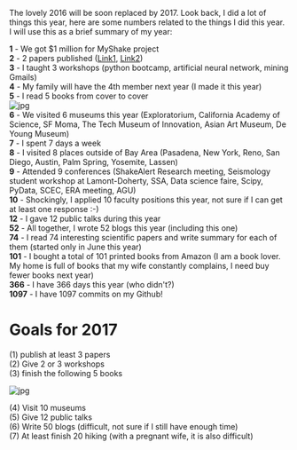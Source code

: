 The lovely 2016 will be soon replaced by 2017. Look back, I did a lot of things this year, here are some numbers related to the things I did this year. I will use this as a brief summary of my year:

**1** - We got $1 million for MyShake project  
**2** - 2 papers published ([Link1](http://advances.sciencemag.org/content/2/2/e1501055), [Link2](http://onlinelibrary.wiley.com/doi/10.1002/2016GL070955/abstract))  
**3** - I taught 3 workshops (python bootcamp, artificial neural network, mining Gmails)  
**4** - My family will have the 4th member next year (I made it this year)  
**5** - I read 5 books from cover to cover   
![jpg](https://raw.githubusercontent.com/qingkaikong/blog/master/46_goodbye_2016/figures/Books_I_read_2016.jpg)   
**6** - We visited 6 museums this year (Exploratorium, California Academy of Science, SF Moma, The Tech Museum of Innovation, Asian Art Museum, De Young Museum)  
**7** - I spent 7 days a week    
**8** - I visited 8 places outside of Bay Area (Pasadena, New York, Reno, San Diego, Austin, Palm Spring, Yosemite, Lassen)  
**9** -  Attended 9 conferences (ShakeAlert Research meeting,  Seismology student workshop at Lamont-Doherty, SSA, Data science faire, Scipy, PyData, SCEC, ERA meeting, AGU)  
**10** - Shockingly, I applied 10 faculty positions this year, not sure if I can get at least one response  :-)  
**12** - I gave 12 public talks during this year  
**52** - All together, I wrote 52 blogs this year (including this one)  
**74** - I read 74 interesting scientific papers and write summary for each of them (started only in June this year)  
**101** - I bought a total of 101 printed books from Amazon (I am a book lover. My home is full of books that my wife constantly complains, I need buy fewer books next year)  
**366** - I have 366 days this year (who didn't?)  
**1097** - I have 1097 commits on my Github!   


# Goals for 2017

(1) publish at least 3 papers  
(2) Give 2 or 3 workshops  
(3) finish the following 5 books  

![jpg](https://raw.githubusercontent.com/qingkaikong/blog/master/46_goodbye_2016/figures/Books_I_need_read_2017.jpg)   

(4) Visit 10 museums   
(5) Give 12 public talks  
(6) Write 50 blogs (difficult, not sure if I still have enough time)  
(7) At least finish 20 hiking (with a pregnant wife, it is also difficult)   




